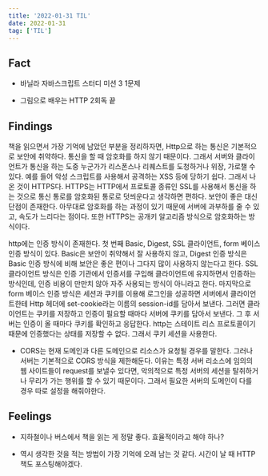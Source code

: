```yaml
---
title: '2022-01-31 TIL'
date: 2022-01-31
tag: ['TIL']
---
```


## Fact

- 바닐라 자바스크립트 스터디 미션 3 1문제

- 그림으로 배우는 HTTP 2회독 끝

## Findings

책을 읽으면서 가장 기억에 남았던 부분을 정리하자면, Http으로 하는 통신은 기본적으로 보안에 취약하다. 통신을 할 때 암호화를 하지 않기 때문이다. 그래서 서버와 클라이언트가 통신을 하는 도중 누군가가 리스폰스나 리퀘스트를 도청하거나 위장, 가로챌 수 있다. 예를 들어 악성 스크립트를 사용해서 공격하는 XSS 등에 당하기 쉽다. 그래서 나온 것이 HTTPS다. HTTPS는 HTTP에서 프로토콜 종류인 SSL를 사용해서 통신을 하는 것으로 통신 통로를 암호화된 통로로 덧씌운다고 생각하면 편하다. 보안이 좋은 대신 단점이 존재한다. 아무대로 암호화를 하는 과정이 있기 때문에 서버에 과부하를 줄 수 있고, 속도가 느리다는 점이다. 또한 HTTPS는 공개키 알고리즘 방식으로 암호화하는 방식이다.

http에는 인증 방식이 존재한다. 첫 번째 Basic, Digest, SSL 클라이언트, form 베이스 인증 방식이 있다. Basic은 보안이 취약해서 잘 사용하지 않고, Digest 인증 방식은 Basic 인증 방식에 비해 보안은 좋은 편이나 그다지 많이 사용하지 않는다고 한다. SSL 클라이언트 방식은 인증 기관에서 인증서를 구입해 클라이언트에 유지하면서 인증하는 방식인데, 인증 비용이 만만치 않아 자주 사용되는 방식이 아니라고 한다. 마지막으로 form 베이스 인증 방식은 세션과 쿠키를 이용해 로그인을 성공하면 서버에서 클라이언트한테 Http 헤더에 set-cookie라는 이름의 session-id를 담아서 보낸다. 그러면 클라이언트는 쿠키를 저장하고 인증이 필요할 때마다 서버에 쿠키를 담아서 보낸다. 그 후 서버는 인증이 올 때마다 쿠키를 확인하고 응답한다. http는 스테이트 리스 프로토콜이기 때문에 인증했다는 상태를 저장할 수 없다. 그래서 쿠키 세션을 사용한다.

- CORS는 현재 도메인과 다른 도메인으로 리소스가 요청될 경우를 말한다. 그러나 서버는 기본적으로 CORS 방식을 제한해둔다. 이유는 특정 서버 리소스에 임의의 웹 사이트들이 request를 보낼수 있다면, 악의적으로 특정 서버의 세션을 탈취하거나 무리가 가는 행위를 할 수 있기 때문이다. 그래서 필요한 서버의 도메인이 다를 경우 따로 설정을 해줘야한다.

## Feelings

- 지하철이나 버스에서 책을 읽는 게 정말 좋다. 효율적이라고 해야 하나?

- 역시 생각한 것을 적는 방법이 가장 기억에 오래 남는 것 같다. 시간이 날 때 HTTP 책도 포스팅해야겠다.
